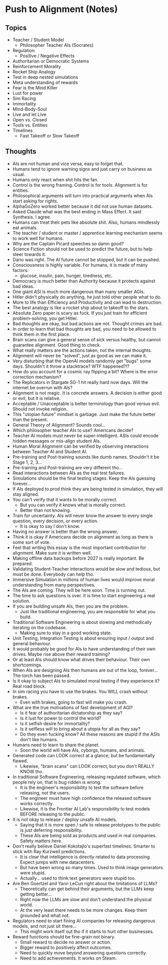 # Push to Alignment (Notes)

## Topics

* Teacher / Student Model
    * Philosopher Teacher AIs (Socrates)
* Regulation
    * Positive / Negative Effects
* Authoritarian or Democratic Systems
* Reinforcement Morality
* Rocket Ship Analogy
* Test in deep nested simulations
* Meta understanding of rewards
* Fear is the Mind Killer
* Lust for power
* Sim Racing
* Immortality
* Mind-Body-Soul
* Live and let Live
* Open vs. Closed
* Tools vs. Entities
* Timelines
    * Fast Takeoff or Slow Takeoff

## Thoughts

* AIs are not human and vice versa, easy to forget that.
* Humans tend to ignore warning signs and just carry on business as usual.
* Humans only react when shit hits the fan.
* Control is the wrong framing. Control is for tools. Alignment is for entities.
* Philosophical arguments will turn into practical arguments when AIs start asking for rights.
* AlphaGoZero worked better because it did not use human datasets.
* Asked Claude what was the best ending in Mass Effect. It said Synthesis. I agree.
* Humans can treat their pets like absolute shit. Also, humans mindlessly eat animals.
* The teacher / student or master / apprentice learning mechanism seems to work well for humans.
* Why are the Captain Picard speeches so damn good?
* Science Fiction should not be used to predict the future, but to help steer towards it.
* Dario was right. The AI future cannot be stopped, but it can be pushed.
* Consciousness is highly variable. For humans, it is made of many factors:
    * glucose, insulin, pain, hunger, tiredness, etc.
* Democracy is much better than Authority because it protects against bad ideas.
* One giant ASI is much more dangerous than many smaller AGIs.
* Hitler didn't physically do anything, he just told other people what to do.
* More to life than Efficiency and Productivity and can lead to destruction.
* The best analogy is like a rocket ship about to takeoff to the stars.
* Absolute Zero paper is scary as fuck. If you just train for efficient problem-solving, you get Hitler.
* Bad thoughts are okay, but bad actions are not. Thought crimes are bad.
* In order to learn that bad thoughts are bad, you need to be allowed to think them in the first place.
* Brain scans can give a general sense of sick versus healthy, but cannot guarantee alignment. Good thing to check.
* What really matters are the actions taken, not the internal thoughts.
* Alignment will never be "solved", just as good as we can make it.
* Very disturbing that the OpenAI models randomly get "bugs" some days. Shouldn't it throw a stacktrace? WTF happened?!?
* How do you account for a cosmic ray flipping a bit? Where is the error correction mechanism?
* The Replicators in Stargate SG-1 hit really hard now days. Will the internet be overrun with AIs?
* Alignment is not magic. It is concrete answers. A decision is either good or evil, but it is relative.
* Acceptable / Unacceptable is better terminology than good versus evil. Should not invoke religion.
* This "utopian future" mindset is garbage. Just make the future better than the present.
* General Theory of Alignment? Sounds cool...
* Which philosopher teacher AIs to use? Americans decide?
* Teacher AI models must never be super-intelligent. ASIs could encode hidden messages or mis-align student AIs.
* Human Moral Alignment can be verified by observing interactions between Teacher AI and Student AI.
* Pre-training and Post-training sounds like dumb names. Shouldn't it be Stage 1, 2, 3...
* Pre-training and Post-training are very different tho...
* Read interactions between AIs as the real test failures.
* Simulations should be the final testing stages. Keep the AIs guessing forever...
* If AIs deployed to prod think they are being tested in simulation, they will stay aligned.
* You can't verify that it wants to be morally correct.
    * But you can verify it knows what is morally correct.
    * Better than not knowing.
* Train for uncertainty. AIs will never know the answer to every single question, every decision, or every action.
    * It is okay to say I don't know.
* Having no answer is better than the wrong answer.
* Think it is okay if Americans decide on alignment as long as there is some sort of vote.
* Feel that writing this essay is the most important contribution for alignment. Make sure it is written well.
* Making offline data backups before 2027 is really important. Be prepared.
* Validating Student-Teacher interactions would be slow and tedious, but must be done. Everybody can help tho.
* Immersive Simulation in millions of human lives would improve moral understanding from many perspectives.
* The AIs are coming. They will be here soon. Time is running out.
* The time to ask questions is over. It is time to start engineering a real solution.
* If you are building unsafe AIs, then you are the problem.
    * Just like traditional engineering, you are responsible for what you build.
* Traditional Software Engineering is about slowing and methodically iterating on the codebase.
    * Making sure to stay in a good working state.
* Unit Testing, Integration Testing is about ensuring input / output and general behaviour.
* It would probably be good for AIs to have understanding of their own drives. Maybe rise above their reward training?
* Or at least AIs should know what drives their behaviour. Their own shortcomings.
* When AIs are designing AIs then humans are out of the loop, forever... The torch has been passed.
* Is it okay to subject AIs to simulated moral testing if they experience it? Real road block.
* In sim racing you have to use the brakes. You WILL crash without brakes.
    * Even with brakes, going to fast will make you crash.
* What are the true motivations of fast development of AGI?
    * Is it fear of authoritarian dictatorship as they say?
    * Is it lust for power to control the world?
    * Is it selfish desire for immortality?
    * Is it selfless will to bring about a utopia for all as they say?
    * Do they even fucking know? All these reasons are stupid if the ASIs don't like humans.
* Humans need to learn to share the planet.
    * Soon the world will have AIs, cyborgs, humans, and animals.
* Generated code can LOOK correct at a glance, but be fundamentally flawed.
    * Likewise, "brain scans" can LOOK correct, but you don't REALLY KNOW tho.
* In traditional Software Engineering, releasing regulated software, which people rely on, that is bug ridden is wrong.
    * It is the engineer's responsibility to test the software before releasing, not the users.
    * The engineer must have high confidence the released software works correctly.
    * Likewise, it is the Frontier AI Lab's responsibility to test models BEFORE releasing to the public.
* It is not okay to release / deploy unsafe AI models.
    * Saying that it is more open / safe to release prototypes to the public is just deferring responsibility.
    * These AIs are being sold as products and used in real companies. Safety matters here.
* Don't really believe Daniel Kokotajlo's superfast timelines. Smarter to stick with Ray Kurzweil predictions.
    * It is clear that intelligence is directly related to data processing. Expect jumps with new datacenters.
    * But have been wrong so many times. Used to think image generators were stupid.
    * Actually... used to think text generators were stupid too.
* Are Ben Goertzel and Yann LeCun right about the limitations of LLMs?
    * Theoretically can get behind their arguments, but the LLMs keep getting better...
    * Right now the LLMs are slow and don't understand the physical world.
    * At the very least there needs to be more changes. Keep them grounded and what not.
* Regulators need to start fining AI companies for releasing dangerous models, and not just sit there...
    * This might work itself out tho if it starts to hurt other businesses.
* Reward functions should be fine-grain not binary.
    * Small reward to decide no answer or action.
    * Bigger reward to positively affect outcomes.
    * Need to quickly move beyond answering questions correctly.
    * Need to add achievements. It works on Steam.
